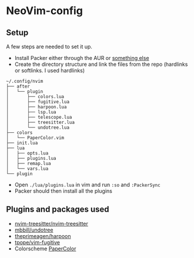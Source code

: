# NeoVim-config

## Setup

A few steps are needed to set it up.

- Install Packer either through the AUR or [something else](https://github.com/wbthomason/packer.nvim) 
- Create the directory structure and link the files from the repo (hardlinks or softlinks. I used hardlinks)
```
~/.config/nvim
├── after
│   └── plugin
│       ├── colors.lua
│       ├── fugitive.lua
│       ├── harpoon.lua
│       ├── lsp.lua
│       ├── telescope.lua
│       ├── treesitter.lua
│       └── undotree.lua
├── colors
│   └── PaperColor.vim
├── init.lua
├── lua
│   ├── opts.lua
│   ├── plugins.lua
│   ├── remap.lua
│   └── vars.lua
└── plugin
```

- Open `./lua/plugins.lua` in vim and run `:so` and `:PackerSync` 
- Packer should then install all the plugins

## Plugins and packages used
- [nvim-treesitter/nvim-treesitter](https://github.com/nvim-treesitter/nvim-treesitter) 
- [mbbill/undotree](https://github.com/nvim-treesitter/nvim-treesitter) 
- [theprimeagen/harpoon](https://github.com/theprimeagen/harpoon) 
- [tpope/vim-fugitive](https://github.com/tpope/vim-fugitive) 
- Colorscheme [PaperColor](https://github.com/NLKNguyen/papercolor-theme) 

